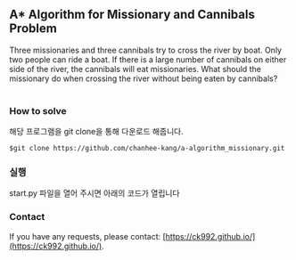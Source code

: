## A* Algorithm for Missionary and Cannibals Problem
Three missionaries and three cannibals try to cross the river by boat. Only two people can ride a boat. If there is a large number of cannibals on either side of the river, the cannibals will eat missionaries. What should the missionary do when crossing the river without being eaten by cannibals?<br><br>

### How to solve
해당 프로그램을 git clone을 통해 다운로드 해줍니다.
```
$git clone https://github.com/chanhee-kang/a-algorithm_missionary.git
```

### 실행
start.py 파일을 열어 주시면 아래의 코드가 열립니다

### Contact
If you have any requests, please contact: [https://ck992.github.io/](https://ck992.github.io/).


